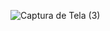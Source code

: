
![Captura de Tela (3)](https://github.com/user-attachments/assets/7f9ab6a5-8c23-42b9-be13-1d1b345cd4b7)
